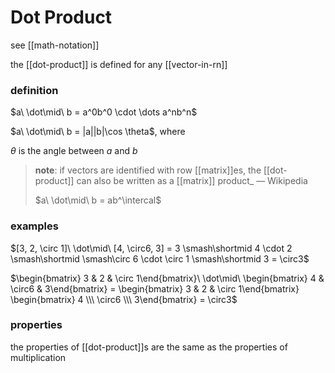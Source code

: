 # Dot Product

see [[math-notation]]

the [[dot-product]] is defined for any [[vector-in-rn]]

### definition

$a\ \dot\mid\ b = a^0b^0 \cdot \dots a^nb^n$

$a\ \dot\mid\ b = |a||b|\cos \theta$, where

$\theta$ is the angle between $a$ and $b$

> **note**: if vectors are identified with row [[matrix]]es, the [[dot-product]] can also be written as a [[matrix]] product\_ &mdash; Wikipedia
>
> $a\ \dot\mid\ b = ab^\intercal$

### examples

$[3, 2, \circ 1]\ \dot\mid\ [4, \circ6, 3] = 3 \smash\shortmid 4 \cdot 2 \smash\shortmid \smash\circ 6 \cdot \circ 1 \smash\shortmid 3 = \circ3$

$\begin{bmatrix} 3 & 2 & \circ 1\end{bmatrix}\ \dot\mid\ \begin{bmatrix} 4 & \circ6 & 3\end{bmatrix} = \begin{bmatrix} 3 & 2 & \circ 1\end{bmatrix} \begin{bmatrix} 4 \\\  \circ6 \\\  3\end{bmatrix} = \circ3$

### properties

the properties of [[dot-product]]s are the same as the properties of multiplication

